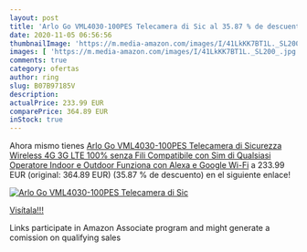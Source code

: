 ```yaml
---
layout: post
title: 'Arlo Go VML4030-100PES Telecamera di Sic al 35.87 % de descuento'
date: 2020-11-05 06:56:56
thumbnailImage: 'https://m.media-amazon.com/images/I/41LkKK7BT1L._SL200_.jpg'
images: [ 'https://m.media-amazon.com/images/I/41LkKK7BT1L._SL200_.jpg' ]
comments: true
category: ofertas
author: ring
slug: B07B97185V
description:
actualPrice: 233.99 EUR
comparePrice: 364.89 EUR
inStock: true
---
```


Ahora mismo tienes [Arlo Go VML4030-100PES Telecamera di Sicurezza Wireless 4G  3G LTE 100% senza Fili  Compatibile con Sim di Qualsiasi Operatore  Indoor e Outdoor  Funziona con Alexa e Google Wi-Fi](https://www.amazon.it/dp/B07B97185V/?tag=tolees00-21) a 233.99 EUR (original: 364.89 EUR) (35.87 %  de descuento) en el siguiente enlace!

[![Arlo Go VML4030-100PES Telecamera di Sic](https://m.media-amazon.com/images/I/41LkKK7BT1L._SL200_.jpg)](https://www.amazon.it/dp/B07B97185V/?tag=tolees00-21)

[Visítala!!!](https://www.amazon.it/dp/B07B97185V/?tag=tolees00-21)

Links participate in Amazon Associate program and might generate a comission on qualifying sales
